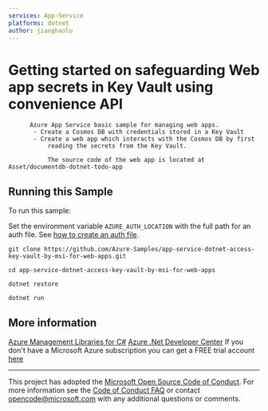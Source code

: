 ```yaml
---
services: App-Service
platforms: dotnet
author: jianghaolu
---
```


# Getting started on safeguarding Web app secrets in Key Vault using convenience API #

          Azure App Service basic sample for managing web apps.
           - Create a Cosmos DB with credentials stored in a Key Vault
           - Create a web app which interacts with the Cosmos DB by first
               reading the secrets from the Key Vault.
         
               The source code of the web app is located at Asset/documentdb-dotnet-todo-app


## Running this Sample ##

To run this sample:

Set the environment variable `AZURE_AUTH_LOCATION` with the full path for an auth file. See [how to create an auth file](https://github.com/Azure/azure-libraries-for-java/blob/master/AUTH.md).

    git clone https://github.com/Azure-Samples/app-service-dotnet-access-key-vault-by-msi-for-web-apps.git

    cd app-service-dotnet-access-key-vault-by-msi-for-web-apps

    dotnet restore

    dotnet run

## More information ##

[Azure Management Libraries for C#](https://github.com/Azure/azure-sdk-for-net/tree/Fluent)
[Azure .Net Developer Center](https://azure.microsoft.com/en-us/develop/net/)
If you don't have a Microsoft Azure subscription you can get a FREE trial account [here](http://go.microsoft.com/fwlink/?LinkId=330212)

---

This project has adopted the [Microsoft Open Source Code of Conduct](https://opensource.microsoft.com/codeofconduct/). For more information see the [Code of Conduct FAQ](https://opensource.microsoft.com/codeofconduct/faq/) or contact [opencode@microsoft.com](mailto:opencode@microsoft.com) with any additional questions or comments.